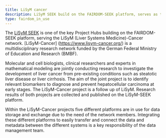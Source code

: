 ```yaml
---
title: LiSyM cancer
description: LiSyM SEEK build on the FAIRDOM-SEEK platform, serves as the LiSyM (Liver Systems Medicine)-Cancer network
type: fairdom_in_use
---
```




The [LiSyM SEEK](https://seek.lisym.org/) is one of the key Project Hubs building on the FAIRDOM-SEEK platform, serving the LiSyM (Liver Systems Medicine)-Cancer network. 
[LiSyM-Cancer] (https://www.lisym-cancer.org/) is a multidisciplinary research network funded by the German Federal Ministry of Education and Research (BMBF). 

Molecular and cell biologists, clinical researchers and experts in mathematical modeling are jointly conducting research to investigate the development of liver cancer from pre-existing conditions such as steatotic liver disease or liver cirrhosis. The aim of the joint project is to identify relevant biomarkers to diagnose and prevent hepatocellular carcinoma at early stages. The LiSyM-Cancer project is a follow up of LiSyM. Research results of both projects are collected and published on the LiSyM-SEEK platform.

Within the LiSyM-Cancer projects five different platforms are in use for data storage and exchange due to the need of the network members. 
Integrating these different platforms to easily transfer and connect the data and metadata between the different systems is a key responsibility of the data management team.

<!-- ![Lysim Front Page](images/fairdom_in_use/lysim-front-page.png) -->
<!-- Figure 1. Screenshot of LiSyM SEEK landing page -->

<!-- ![Lysim Overview](images/fairdom_in_use/lysim-overview.png) -->
<!-- Figure 2. Integration of five systems for efficient data exchange and management in LiSyM-Cancer -->

